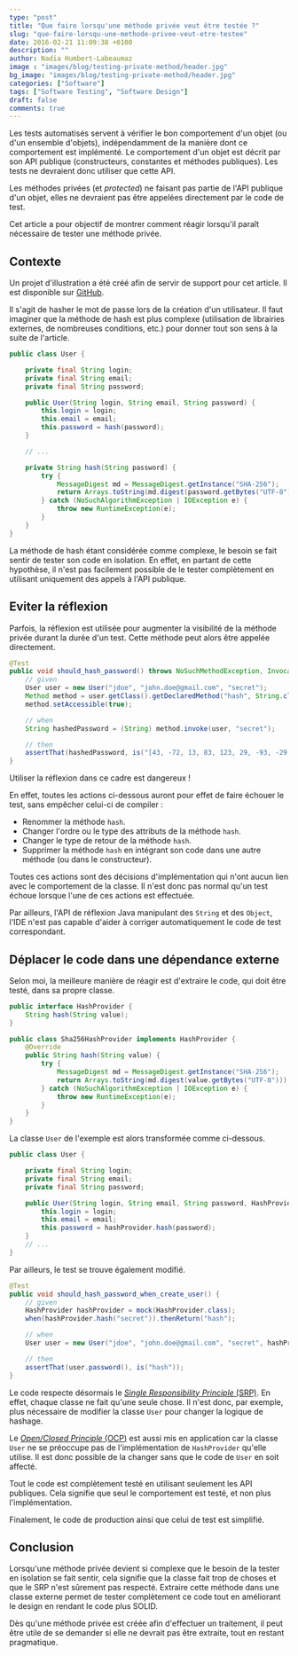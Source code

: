 ```yaml
---
type: "post"
title: "Que faire lorsqu'une méthode privée veut être testée ?"
slug: "que-faire-lorsqu-une-methode-privee-veut-etre-testee"
date: 2016-02-21 11:09:38 +0100
description: ""
author: Nadia Humbert-Labeaumaz
image : "images/blog/testing-private-method/header.jpg"
bg_image: "images/blog/testing-private-method/header.jpg"
categories: ["Software"]
tags: ["Software Testing", "Software Design"]
draft: false
comments: true
---
```


Les tests automatisés servent à vérifier le bon comportement d'un objet (ou d'un ensemble d'objets), indépendamment de la manière dont ce comportement est implémenté. Le comportement d'un objet est décrit par son API publique (constructeurs, constantes et méthodes publiques). Les tests ne devraient donc utiliser que cette API.

Les méthodes privées (et _protected_) ne faisant pas partie de l'API publique d'un objet, elles ne devraient pas être appelées directement par le code de test.

Cet article a pour objectif de montrer comment réagir lorsqu'il paraît nécessaire de tester une méthode privée.

<!--more-->

## Contexte

Un projet d'illustration a été créé afin de servir de support pour cet article. Il est disponible sur [GitHub](https://github.com/nphumbert/demo-private-method-test/).

Il s'agit de hasher le mot de passe lors de la création d'un utilisateur. Il faut imaginer que la méthode de hash est plus complexe (utilisation de librairies externes, de nombreuses conditions, etc.) pour donner tout son sens à la suite de l'article.

```java
public class User {

    private final String login;
    private final String email;
    private final String password;

    public User(String login, String email, String password) {
        this.login = login;
        this.email = email;
        this.password = hash(password);
    }

    // ...

    private String hash(String password) {
        try {
            MessageDigest md = MessageDigest.getInstance("SHA-256");
            return Arrays.toString(md.digest(password.getBytes("UTF-8")));
        } catch (NoSuchAlgorithmException | IOException e) {
            throw new RuntimeException(e);
        }
    }
}
```

La méthode de hash étant considérée comme complexe, le besoin se fait sentir de tester son code en isolation. En effet, en partant de cette hypothèse, il n'est pas facilement possible de le tester complètement en utilisant uniquement des appels à l'API publique.

## Eviter la réflexion

Parfois, la réflexion est utilisée pour augmenter la visibilité de la méthode privée durant la durée d'un test. Cette méthode peut alors être appelée directement.

```java
@Test
public void should_hash_password() throws NoSuchMethodException, InvocationTargetException, IllegalAccessException {
    // given
    User user = new User("jdoe", "john.doe@gmail.com", "secret");
    Method method = user.getClass().getDeclaredMethod("hash", String.class);
    method.setAccessible(true);

    // when
    String hashedPassword = (String) method.invoke(user, "secret");

    // then
    assertThat(hashedPassword, is("[43, -72, 13, 83, 123, 29, -93, -29, -117, -45, 3, 97, -86, -123, 86, -122, -67, -32, -22, -51, 113, 98, -2, -10, -94, 95, -23, 123, -11, 39, -94, 91]"));
}
```

Utiliser la réflexion dans ce cadre est dangereux !

En effet, toutes les actions ci-dessous auront pour effet de faire échouer le test, sans empêcher celui-ci de compiler :

- Renommer la méthode `hash`.
- Changer l'ordre ou le type des attributs de la méthode `hash`.
- Changer le type de retour de la méthode `hash`.
- Supprimer la méthode `hash` en intégrant son code dans une autre méthode (ou dans le constructeur).

Toutes ces actions sont des décisions d'implémentation qui n'ont aucun lien avec le comportement de la classe. Il n'est donc pas normal qu'un test échoue lorsque l'une de ces actions est effectuée.

Par ailleurs, l'API de réflexion Java manipulant des `String` et des `Object`, l'IDE n'est pas capable d'aider à corriger automatiquement le code de test correspondant.

## Déplacer le code dans une dépendance externe

Selon moi, la meilleure manière de réagir est d'extraire le code, qui doit être testé, dans sa propre classe.

```java
public interface HashProvider {
    String hash(String value);
}
```

```java
public class Sha256HashProvider implements HashProvider {
    @Override
    public String hash(String value) {
        try {
            MessageDigest md = MessageDigest.getInstance("SHA-256");
            return Arrays.toString(md.digest(value.getBytes("UTF-8")));
        } catch (NoSuchAlgorithmException | IOException e) {
            throw new RuntimeException(e);
        }
    }
}
```

La classe `User` de l'exemple est alors transformée comme ci-dessous.

```java
public class User {

    private final String login;
    private final String email;
    private final String password;

    public User(String login, String email, String password, HashProvider hashProvider) {
        this.login = login;
        this.email = email;
        this.password = hashProvider.hash(password);
    }
	// ...
}
```

Par ailleurs, le test se trouve également modifié.

```java
@Test
public void should_hash_password_when_create_user() {
    // given
    HashProvider hashProvider = mock(HashProvider.class);
    when(hashProvider.hash("secret")).thenReturn("hash");

    // when
    User user = new User("jdoe", "john.doe@gmail.com", "secret", hashProvider);

    // then
    assertThat(user.password(), is("hash"));
}
```

Le code respecte désormais le [_Single Responsibility Principle_ (SRP)](https://en.wikipedia.org/wiki/Single_responsibility_principle). En effet, chaque classe ne fait qu'une seule chose. Il n'est donc, par exemple, plus nécessaire de modifier la classe `User` pour changer la logique de hashage.

Le [_Open/Closed Principle_ (OCP)](https://en.wikipedia.org/wiki/Open/closed_principle) est aussi mis en application car la classe `User` ne se préoccupe pas de l'implémentation de `HashProvider` qu'elle utilise. Il est donc possible de la changer sans que le code de `User` en soit affecté.

Tout le code est complètement testé en utilisant seulement les API publiques. Cela signifie que seul le comportement est testé, et non plus l'implémentation.

Finalement, le code de production ainsi que celui de test est simplifié.

## Conclusion

Lorsqu'une méthode privée devient si complexe que le besoin de la tester en isolation se fait sentir, cela signifie que la classe fait trop de choses et que le SRP n'est sûrement pas respecté. Extraire cette méthode dans une classe externe permet de tester complètement ce code tout en améliorant le design en rendant le code plus SOLID.

Dès qu'une méthode privée est créée afin d'effectuer un traitement, il peut être utile de se demander si elle ne devrait pas être extraite, tout en restant pragmatique.
